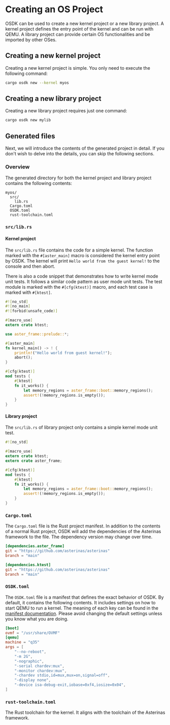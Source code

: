 # Creating an OS Project

OSDK can be used to create a new kernel project or a new library project. A kernel project defines the entry point of the kernel and can be run with QEMU. A library project can provide certain OS functionalities and be imported by other OSes.

## Creating a new kernel project

Creating a new kernel project is simple. You only need to execute the following command:

```bash
cargo osdk new --kernel myos
```

## Creating a new library project

Creating a new library project requires just one command:

```bash
cargo osdk new mylib
```

## Generated files

Next, we will introduce the contents of the generated project in detail. If you don't wish to delve into the details, you can skip the following sections.

### Overview

The generated directory for both the kernel project and library project contains the following contents:

```text
myos/
  src/
    lib.rs
  Cargo.toml
  OSDK.toml
  rust-toolchain.toml
```

### `src/lib.rs`

#### Kernel project

The `src/lib.rs` file contains the code for a simple kernel. The function marked with the `#[aster_main]` macro is considered the kernel entry point by OSDK. The kernel will print `Hello world from the guest kernel!` to the console and then abort. 

There is also a code snippet that demonstrates how to write kernel mode unit tests. It follows a similar code pattern as user mode unit tests. The test module is marked with the `#[cfg(ktest)]` macro, and each test case is marked with `#[ktest]`.

```rust
#![no_std]
#![no_main]
#![forbid(unsafe_code)]

#[macro_use]
extern crate ktest;

use aster_frame::prelude::*;

#[aster_main]
fn kernel_main() -> ! {
    println!("Hello world from guest kernel!");
    abort();
}

#[cfg(ktest)]
mod tests {
    #[ktest]
    fn it_works() {
        let memory_regions = aster_frame::boot::memory_regions();
        assert!(!memory_regions.is_empty());
    }
}
```

#### Library project

The `src/lib.rs` of library project only contains a simple kernel mode unit test.

```rust
#![no_std]

#[macro_use]
extern crate ktest;
extern crate aster_frame;

#[cfg(ktest)]
mod tests {
    #[ktest]
    fn it_works() {
        let memory_regions = aster_frame::boot::memory_regions();
        assert!(!memory_regions.is_empty());
    }
}
```

### `Cargo.toml`

The `Cargo.toml` file is the Rust project manifest. In addition to the contents of a normal Rust project, OSDK will add the dependencies of the Asterinas framework to the file. The dependency version may change over time.

```toml
[dependencies.aster_frame]
git = "https://github.com/asterinas/asterinas"
branch = "main"

[dependencies.ktest]
git = "https://github.com/asterinas/asterinas"
branch = "main"
```

### `OSDK.toml`

The `OSDK.toml` file is a manifest that defines the exact behavior of OSDK. By default, it contains the following contents. It includes settings on how to start QEMU to run a kernel. The meaning of each key can be found in the [manifest documentation](../reference/manifest.md). Please avoid changing the default settings unless you know what you are doing.

```toml
[boot]
ovmf = "/usr/share/OVMF"
[qemu]
machine = "q35"
args = [
    "--no-reboot",
    "-m 2G",
    "-nographic",
    "-serial chardev:mux",
    "-monitor chardev:mux",
    "-chardev stdio,id=mux,mux=on,signal=off",
    "-display none",
    "-device isa-debug-exit,iobase=0xf4,iosize=0x04",
]
```

### `rust-toolchain.toml`

The Rust toolchain for the kernel. It aligns with the toolchain of the Asterinas framework.
